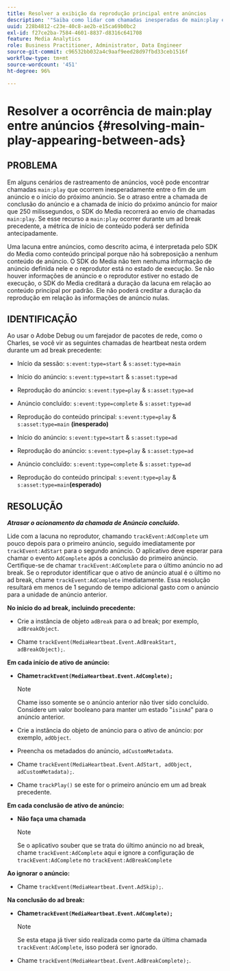 ```yaml
---
title: Resolver a exibição da reprodução principal entre anúncios
description: '"Saiba como lidar com chamadas inesperadas de main:play entre anúncios."'
uuid: 228b4812-c23e-40c8-ae2b-e15ca69b0bc2
exl-id: f27ce2ba-7584-4601-8837-d8316c641708
feature: Media Analytics
role: Business Practitioner, Administrator, Data Engineer
source-git-commit: c96532bb032a4c9aaf9eed28d97fbd33ceb1516f
workflow-type: tm+mt
source-wordcount: '451'
ht-degree: 96%

---
```


# Resolver a ocorrência de main:play entre anúncios {#resolving-main-play-appearing-between-ads}

## PROBLEMA

Em alguns cenários de rastreamento de anúncios, você pode encontrar chamadas `main:play` que ocorrem inesperadamente entre o fim de um anúncio e o início do próximo anúncio. Se o atraso entre a chamada de conclusão do anúncio e a chamada de início do próximo anúncio for maior que 250 milissegundos, o SDK do Media recorrerá ao envio de chamadas `main:play`. Se esse recurso a `main:play` ocorrer durante um ad break precedente, a métrica de início de conteúdo poderá ser definida antecipadamente.

Uma lacuna entre anúncios, como descrito acima, é interpretada pelo SDK do Media como conteúdo principal porque não há sobreposição a nenhum conteúdo de anúncio. O SDK do Media não tem nenhuma informação de anúncio definida nele e o reprodutor está no estado de execução. Se não houver informações de anúncio e o reprodutor estiver no estado de execução, o SDK do Media creditará a duração da lacuna em relação ao conteúdo principal por padrão. Ele não poderá creditar a duração da reprodução em relação às informações de anúncio nulas.

## IDENTIFICAÇÃO

Ao usar o Adobe Debug ou um farejador de pacotes de rede, como o Charles, se você vir as seguintes chamadas de heartbeat nesta ordem durante um ad break precedente:

* Início da sessão: `s:event:type=start` &amp; `s:asset:type=main`
* Início do anúncio: `s:event:type=start` &amp; `s:asset:type=ad`
* Reprodução do anúncio: `s:event:type=play` &amp; `s:asset:type=ad`
* Anúncio concluído: `s:event:type=complete` &amp; `s:asset:type=ad`
* Reprodução do conteúdo principal: `s:event:type=play` &amp; `s:asset:type=main` **(inesperado)**

* Início do anúncio: `s:event:type=start` &amp; `s:asset:type=ad`
* Reprodução do anúncio: `s:event:type=play` &amp; `s:asset:type=ad`
* Anúncio concluído: `s:event:type=complete` &amp; `s:asset:type=ad`
* Reprodução do conteúdo principal: `s:event:type=play` &amp; `s:asset:type=main`**(esperado)**

## RESOLUÇÃO

***Atrasar o acionamento da chamada de Anúncio concluído.***

Lide com a lacuna no reprodutor, chamando `trackEvent:AdComplete` um pouco depois para o primeiro anúncio, seguido imediatamente por `trackEvent:AdStart` para o segundo anúncio. O aplicativo deve esperar para chamar o evento `AdComplete` após a conclusão do primeiro anúncio. Certifique-se de chamar `trackEvent:AdComplete` para o último anúncio no ad break. Se o reprodutor identificar que o ativo de anúncio atual é o último no ad break, chame `trackEvent:AdComplete` imediatamente. Essa resolução resultará em menos de 1 segundo de tempo adicional gasto com o anúncio para a unidade de anúncio anterior.

**No início do ad break, incluindo precedente:**

* Crie a instância de objeto `adBreak` para o ad break; por exemplo, `adBreakObject`.

* Chame `trackEvent(MediaHeartbeat.Event.AdBreakStart, adBreakObject);`.

**Em cada início de ativo de anúncio:**

* **Chame`trackEvent(MediaHeartbeat.Event.AdComplete);`**

   >[!NOTE]
   >
   >Chame isso somente se o anúncio anterior não tiver sido concluído. Considere um valor booleano para manter um estado &quot;`isinAd`&quot; para o anúncio anterior.

* Crie a instância do objeto de anúncio para o ativo de anúncio: por exemplo, `adObject`.
* Preencha os metadados do anúncio, `adCustomMetadata`.
* Chame `trackEvent(MediaHeartbeat.Event.AdStart, adObject, adCustomMetadata);`.
* Chame `trackPlay()` se este for o primeiro anúncio em um ad break precedente.

**Em cada conclusão de ativo de anúncio:**

* **Não faça uma chamada**

   >[!NOTE]
   >
   >Se o aplicativo souber que se trata do último anúncio no ad break, chame `trackEvent:AdComplete` aqui e ignore a configuração de `trackEvent:AdComplete` no `trackEvent:AdBreakComplete`

**Ao ignorar o anúncio:**

* Chame `trackEvent(MediaHeartbeat.Event.AdSkip);`.

**Na conclusão do ad break:**

* **Chame`trackEvent(MediaHeartbeat.Event.AdComplete);`**

   >[!NOTE]
   >
   >Se esta etapa já tiver sido realizada como parte da última chamada `trackEvent:AdComplete`, isso poderá ser ignorado.

* Chame `trackEvent(MediaHeartbeat.Event.AdBreakComplete);`.
